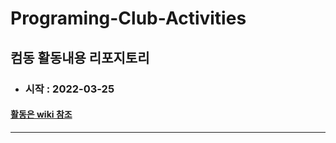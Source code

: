 # Programing-Club-Activities
## 컴동 활동내용 리포지토리 
+ ### 시작 : 2022-03-25

#### [활동은 wiki 참조](https://github.com/StupidDeveloper05/Programing-Club-Activities/wiki)

---
